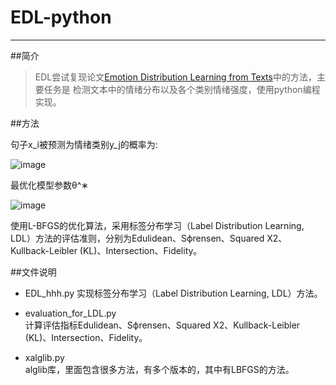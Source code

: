 # EDL-python

------

##简介
> EDL尝试复现论文[Emotion Distribution Learning from Texts](http://www.emnlp2016.net/accepted-papers.html)中的方法，主要任务是
检测文本中的情绪分布以及各个类别情绪强度，使用python编程实现。

##方法

  句子x_i被预测为情绪类别y_j的概率为:

![image](https://github.com/hehuihui1994/EDL-python/blob/master/images/1.png)

  最优化模型参数θ^∗

![image](https://github.com/hehuihui1994/EDL-python/blob/master/images/2.png)

  使用L-BFGS的优化算法，采用标签分布学习（Label Distribution Learning, LDL）方法的评估准则，分别为Edulidean、Sϕrensen、Squared X2、Kullback-Leibler (KL)、Intersection、Fidelity。

##文件说明
  
* EDL_hhh.py
  实现标签分布学习（Label Distribution Learning, LDL）方法。
  
* evaluation_for_LDL.py<br>
  计算评估指标Edulidean、Sϕrensen、Squared X2、Kullback-Leibler (KL)、Intersection、Fidelity。
  
* xalglib.py<br>
  alglib库，里面包含很多方法，有多个版本的，其中有LBFGS的方法。
